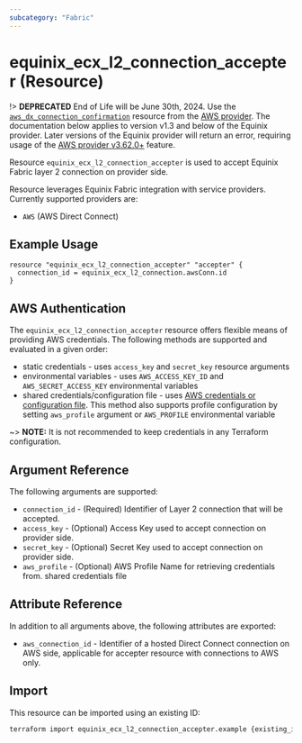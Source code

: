 ```yaml
---
subcategory: "Fabric"
---
```


# equinix_ecx_l2_connection_accepter (Resource)

!> **DEPRECATED** End of Life will be June 30th, 2024. Use the [`aws_dx_connection_confirmation`](https://registry.terraform.io/providers/hashicorp/aws/latest/docs/resources/dx_connection_confirmation)
resource from the [AWS provider](https://registry.terraform.io/providers/hashicorp/aws/latest/docs).
The documentation below applies to version v1.3 and below of the Equinix provider. Later versions
of the Equinix provider will return an error, requiring usage of the
[AWS provider v3.62.0+](https://github.com/hashicorp/terraform-provider-aws/blob/v3.62.0/CHANGELOG.md#3620-october-08-2021) feature.

Resource `equinix_ecx_l2_connection_accepter` is used to accept Equinix Fabric layer 2 connection
on provider side.

Resource leverages Equinix Fabric integration with service providers. Currently supported providers
are:

* `AWS` (AWS Direct Connect)

## Example Usage

```hcl
resource "equinix_ecx_l2_connection_accepter" "accepter" {
  connection_id = equinix_ecx_l2_connection.awsConn.id
}
```

## AWS Authentication

The `equinix_ecx_l2_connection_accepter` resource offers flexible means of providing
AWS credentials. The following methods are supported and evaluated in a given order:

* static credentials - uses `access_key` and `secret_key` resource arguments
* environmental variables - uses `AWS_ACCESS_KEY_ID` and `AWS_SECRET_ACCESS_KEY`
 environmental variables
* shared credentials/configuration file - uses [AWS credentials or configuration
file](https://docs.aws.amazon.com/cli/latest/userguide/cli-configure-files.html).
This method also supports profile configuration by setting `aws_profile`
argument or `AWS_PROFILE` environmental variable

~> **NOTE:** It is not recommended to keep credentials in any Terraform configuration.

## Argument Reference

The following arguments are supported:

* `connection_id` - (Required) Identifier of Layer 2 connection that will be accepted.
* `access_key` - (Optional) Access Key used to accept connection on provider side.
* `secret_key` - (Optional) Secret Key used to accept connection on provider side.
* `aws_profile` - (Optional) AWS Profile Name for retrieving credentials from.
 shared credentials file

## Attribute Reference

In addition to all arguments above, the following attributes are exported:

* `aws_connection_id` - Identifier of a hosted Direct Connect connection on AWS side,
applicable for accepter resource with connections to AWS only.

## Import

This resource can be imported using an existing ID:

```sh
terraform import equinix_ecx_l2_connection_accepter.example {existing_id}
```
